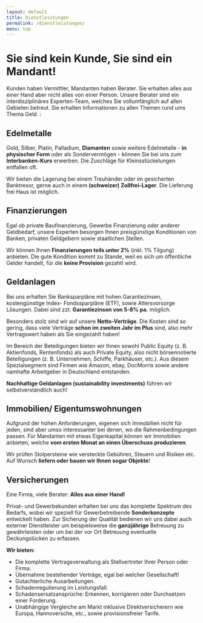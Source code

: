 ```yaml
---
layout: default
title: Dienstleistungen
permalink: /dienstleistungen/
menu: top
---
```


# Sie sind kein Kunde, Sie sind ein Mandant!

Kunden haben Vermittler, Mandanten haben Berater. Sie erhalten alles aus einer Hand aber nicht alles von einer Person. Unsere Berater sind ein interdisziplinäres Experten-Team, welches Sie  vollumfänglich auf allen Gebieten betreut. Sie erhalten Informationen zu allen Themen rund ums Thema Geld. :

## Edelmetalle

Gold, Silber, Platin, Palladium, __Diamanten__ sowie weitere Edelmetalle - __in physischer Form__ oder als Sondervermögen - können Sie bei uns zum __Interbanken-Kurs__ erwerben. Die Zuschläge für Kleinsstückelungen entfallen oft.

Wir bieten die Lagerung bei einem Treuhänder oder im gesicherten Banktresor, gerne auch in einem __(schweizer) Zollfrei-Lager__. Die Lieferung frei Haus ist möglich.

## Finanzierungen

Egal ob private Baufinanzierung, Gewerbe Finanzierung oder anderer Geldbedarf, unsere Experten besorgen Ihnen preisgünstige Konditionen von Banken, privaten Geldgebern sowie staatlichen Stellen.

Wir können Ihnen __Finanzierungen teils unter 2%__ (inkl. 1% Tilgung) anbieten. Die gute Kondition kommt zu Stande, weil es sich um öffentliche Gelder handelt, für die __keine Provision__ gezahlt wird.

## Geldanlagen

Bei uns erhalten Sie Banksparpläne mit hohen Garantiezinsen, kostengünstige Index- Fondssparpläne (ETF), sowie Altersvorsorge Lösungen. Dabei sind zzt. __Garantiezinsen von 5-8% pa.__ möglich.

Besonders stolz sind wir auf unsere __Netto-Verträge__. Die Kosten sind so gering, dass viele Verträge __schon im zweiten Jahr im Plus__ sind, also mehr Vertragswert haben als Sie eingezahlt haben!

Im Bereich der Beteiligungen bieten wir Ihnen sowohl Public Equity (z. B. Aktienfonds, Rentenfonds) als auch Private Equity, also nicht börsennotierte Beteiligungen (z. B. Unternehmen, Schiffe, Parkhäuser, etc.). Aus diesem Spezialsegment sind Firmen wie Amazon, ebay, DocMorris sowie andere namhafte Arbeitgeber in Deutschland entstanden.

__Nachhaltige Geldanlagen (sustainability investments)__ führen wir selbstverständlich auch!

## Immobilien/ Eigentumswohnungen

Aufgrund der hohen Anforderungen, eigenen sich Immobilien nicht für jeden, sind aber umso interessanter bei denen, wo die Rahmenbedingungen passen. Für Mandanten mit etwas Eigenkapital können wir Immobilien anbieten, welche __vom ersten Monat an einen Überschuss produzieren__.

Wir prüfen Stolpersteine wie versteckte Gebühren, Steuern und Risiken etc. Auf Wunsch __liefern oder bauen wir Ihnen sogar Objekte__!

## Versicherungen

Eine Firma, viele Berater: __Alles aus einer Hand!__

Privat- und Gewerbekunden erhalten bei uns das komplette Spektrum des Bedarfs, wobei wir speziell für Gewerbetreibende __Sonderkonzepte__ entwickelt haben. Zur Sicherung der Qualität bedienen wir uns dabei auch externer Dienstleister um beispielsweise die __ganzjährige__ Betreuung zu gewährleisten oder um bei der vor Ort Betreuung eventuelle Deckungslücken zu erfassen.

__Wir bieten:__

* Die komplette Vertragsverwaltung als Stellvertreter Ihrer Person oder Firma.
* Übernahme bestehender Verträge, egal bei welcher Gesellschaft!
* Gutachterliche Ausarbeitungen.
* Schadenregulierung im Leistungsfall.
* Schadensersatzansprüche: Erkennen, korrigieren oder Durchsetzen einer Forderung.
* Unabhängige Vergleiche am Markt inklusive Direktversicherern wie Europa, Hannoversche, etc., sowie provisionsfreier Tarife.